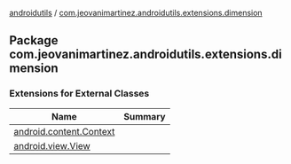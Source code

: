 [androidutils](../index.md) / [com.jeovanimartinez.androidutils.extensions.dimension](./index.md)

## Package com.jeovanimartinez.androidutils.extensions.dimension

### Extensions for External Classes

| Name | Summary |
|---|---|
| [android.content.Context](android.content.-context/index.md) |  |
| [android.view.View](android.view.-view/index.md) |  |
